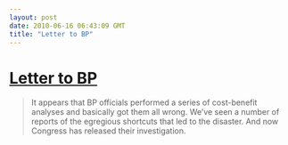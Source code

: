 ```yaml
---
layout: post
date: 2010-06-16 06:43:09 GMT
title: "Letter to BP"
---
```

# [Letter to BP](http://whatilearnd.com/post/701881264/waxman-letter)

> It appears that BP officials performed a series of cost-benefit analyses and basically got them all wrong. We’ve seen a number of reports of the egregious shortcuts that led to the disaster. And now Congress has released their investigation.
